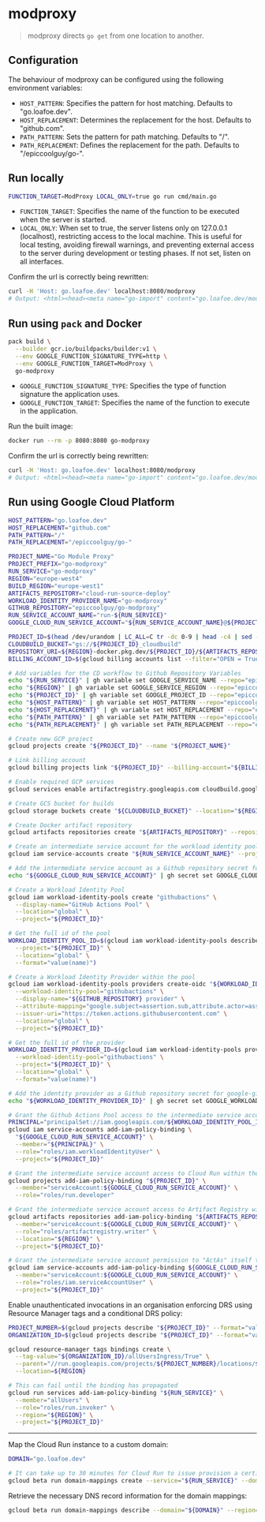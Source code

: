 # modproxy

> modproxy directs `go get` from one location to another.

## Configuration

The behaviour of modproxy can be configured using the following environment variables:

- `HOST_PATTERN`: Specifies the pattern for host matching. Defaults to "go.loafoe.dev".
- `HOST_REPLACEMENT`: Determines the replacement for the host. Defaults to "github.com".
- `PATH_PATTERN`: Sets the pattern for path matching. Defaults to "/".
- `PATH_REPLACEMENT`: Defines the replacement for the path. Defaults to "/epiccoolguy/go-".

## Run locally

```sh
FUNCTION_TARGET=ModProxy LOCAL_ONLY=true go run cmd/main.go
```

- `FUNCTION_TARGET`: Specifies the name of the function to be executed when the server is started.
- `LOCAL_ONLY`: When set to true, the server listens only on 127.0.0.1 (localhost), restricting access to the local machine. This is useful for local testing, avoiding firewall warnings, and preventing external access to the server during development or testing phases. If not set, listen on all interfaces.

Confirm the url is correctly being rewritten:

```sh
curl -H 'Host: go.loafoe.dev' localhost:8080/modproxy
# Output: <html><head><meta name="go-import" content="go.loafoe.dev/modproxy git https://github.com/epiccoolguy/go-modproxy"></head><body></body></html>
```

## Run using `pack` and Docker

```sh
pack build \
  --builder gcr.io/buildpacks/builder:v1 \
  --env GOOGLE_FUNCTION_SIGNATURE_TYPE=http \
  --env GOOGLE_FUNCTION_TARGET=ModProxy \
  go-modproxy
```

- `GOOGLE_FUNCTION_SIGNATURE_TYPE`: Specifies the type of function signature the application uses.
- `GOOGLE_FUNCTION_TARGET`: Specifies the name of the function to execute in the application.

Run the built image:

```sh
docker run --rm -p 8080:8080 go-modproxy
```

Confirm the url is correctly being rewritten:

```sh
curl -H 'Host: go.loafoe.dev' localhost:8080/modproxy
# Output: <html><head><meta name="go-import" content="go.loafoe.dev/modproxy git https://github.com/epiccoolguy/go-modproxy"></head><body></body></html>
```

## Run using Google Cloud Platform

```sh
HOST_PATTERN="go.loafoe.dev"
HOST_REPLACEMENT="github.com"
PATH_PATTERN="/"
PATH_REPLACEMENT="/epiccoolguy/go-"

PROJECT_NAME="Go Module Proxy"
PROJECT_PREFIX="go-modproxy"
RUN_SERVICE="go-modproxy"
REGION="europe-west4"
BUILD_REGION="europe-west1"
ARTIFACTS_REPOSITORY="cloud-run-source-deploy"
WORKLOAD_IDENTITY_PROVIDER_NAME="go-modproxy"
GITHUB_REPOSITORY="epiccoolguy/go-modproxy"
RUN_SERVICE_ACCOUNT_NAME="run-${RUN_SERVICE}"
GOOGLE_CLOUD_RUN_SERVICE_ACCOUNT="${RUN_SERVICE_ACCOUNT_NAME}@${PROJECT_ID}.iam.gserviceaccount.com"

PROJECT_ID=$(head /dev/urandom | LC_ALL=C tr -dc 0-9 | head -c4 | sed -e "s/^/${PROJECT_PREFIX}-/" | cut -c 1-30)
CLOUDBUILD_BUCKET="gs://${PROJECT_ID}_cloudbuild"
REPOSITORY_URI=${REGION}-docker.pkg.dev/${PROJECT_ID}/${ARTIFACTS_REPOSITORY}/${RUN_SERVICE}
BILLING_ACCOUNT_ID=$(gcloud billing accounts list --filter="OPEN = True" --format="value(ACCOUNT_ID)")

# Add variables for the CD workflow to Github Repository Variables
echo "${RUN_SERVICE}" | gh variable set GOOGLE_SERVICE_NAME --repo="epiccoolguy/go-modproxy"
echo "${REGION}" | gh variable set GOOGLE_SERVICE_REGION --repo="epiccoolguy/go-modproxy"
echo "${PROJECT_ID}" | gh variable set GOOGLE_PROJECT_ID --repo="epiccoolguy/go-modproxy"
echo "${HOST_PATTERN}" | gh variable set HOST_PATTERN --repo="epiccoolguy/go-modproxy"
echo "${HOST_REPLACEMENT}" | gh variable set HOST_REPLACEMENT --repo="epiccoolguy/go-modproxy"
echo "${PATH_PATTERN}" | gh variable set PATH_PATTERN --repo="epiccoolguy/go-modproxy"
echo "${PATH_REPLACEMENT}" | gh variable set PATH_REPLACEMENT --repo="epiccoolguy/go-modproxy"

# Create new GCP project
gcloud projects create "${PROJECT_ID}" --name "${PROJECT_NAME}"

# Link billing account
gcloud billing projects link "${PROJECT_ID}" --billing-account="${BILLING_ACCOUNT_ID}"

# Enable required GCP services
gcloud services enable artifactregistry.googleapis.com cloudbuild.googleapis.com run.googleapis.com iamcredentials.googleapis.com --project="${PROJECT_ID}"

# Create GCS bucket for builds
gcloud storage buckets create "${CLOUDBUILD_BUCKET}" --location="${REGION}" --project="${PROJECT_ID}"

# Create Docker artifact repository
gcloud artifacts repositories create "${ARTIFACTS_REPOSITORY}" --repository-format=docker --location="${REGION}" --project="${PROJECT_ID}"

# Create an intermediate service account for the workload identity pool to impersonate.
gcloud iam service-accounts create "${RUN_SERVICE_ACCOUNT_NAME}" --project "${PROJECT_ID}"

# Add the intermediate service account as a Github repository secret for google-github-actions/auth@v2:
echo "${GOOGLE_CLOUD_RUN_SERVICE_ACCOUNT}" | gh secret set GOOGLE_CLOUD_RUN_SERVICE_ACCOUNT --repo="epiccoolguy/go-modproxy"

# Create a Workload Identity Pool
gcloud iam workload-identity-pools create "githubactions" \
  --display-name="GitHub Actions Pool" \
  --location="global" \
  --project="${PROJECT_ID}"

# Get the full id of the pool
WORKLOAD_IDENTITY_POOL_ID=$(gcloud iam workload-identity-pools describe "githubactions" \
  --project="${PROJECT_ID}" \
  --location="global" \
  --format="value(name)")

# Create a Workload Identity Provider within the pool
gcloud iam workload-identity-pools providers create-oidc "${WORKLOAD_IDENTITY_PROVIDER_NAME}" \
  --workload-identity-pool="githubactions" \
  --display-name="${GITHUB_REPOSITORY} provider" \
  --attribute-mapping="google.subject=assertion.sub,attribute.actor=assertion.actor,attribute.repository=assertion.repository" \
  --issuer-uri="https://token.actions.githubusercontent.com" \
  --location="global" \
  --project="${PROJECT_ID}"

# Get the full id of the provider
WORKLOAD_IDENTITY_PROVIDER_ID=$(gcloud iam workload-identity-pools providers describe "${WORKLOAD_IDENTITY_PROVIDER_NAME}" \
  --workload-identity-pool="githubactions" \
  --project="${PROJECT_ID}" \
  --location="global" \
  --format="value(name)")

# Add the identity provider as a Github repository secret for google-github-actions/auth@v2
echo "${WORKLOAD_IDENTITY_PROVIDER_ID}" | gh secret set GOOGLE_WORKLOAD_IDENTITY_PROVIDER_ID --repo="epiccoolguy/go-modproxy"

# Grant the Github Actions Pool access to the intermediate service account in a specific repository
PRINCIPAL="principalSet://iam.googleapis.com/${WORKLOAD_IDENTITY_POOL_ID}/attribute.repository/${GITHUB_REPOSITORY}"
gcloud iam service-accounts add-iam-policy-binding \
  "${GOOGLE_CLOUD_RUN_SERVICE_ACCOUNT}" \
  --member="${PRINCIPAL}" \
  --role="roles/iam.workloadIdentityUser" \
  --project="${PROJECT_ID}"

# Grant the intermediate service account access to Cloud Run within the project
gcloud projects add-iam-policy-binding "${PROJECT_ID}" \
  --member="serviceAccount:${GOOGLE_CLOUD_RUN_SERVICE_ACCOUNT}" \
  --role="roles/run.developer"

# Grant the intermediate service account access to Artifact Registry within the project
gcloud artifacts repositories add-iam-policy-binding "${ARTIFACTS_REPOSITORY}" \
  --member="serviceAccount:${GOOGLE_CLOUD_RUN_SERVICE_ACCOUNT}" \
  --role="roles/artifactregistry.writer" \
  --location="${REGION}" \
  --project="${PROJECT_ID}"

# Grant the intermediate service account permission to "ActAs" itself to be able to deploy to Cloud Run.
gcloud iam service-accounts add-iam-policy-binding ${GOOGLE_CLOUD_RUN_SERVICE_ACCOUNT} \
  --member="serviceAccount:${GOOGLE_CLOUD_RUN_SERVICE_ACCOUNT}" \
  --role="roles/iam.serviceAccountUser" \
  --project="${PROJECT_ID}"
```

Enable unauthenticated invocations in an organisation enforcing DRS using Resource Manager tags and a conditional DRS policy:

```sh
PROJECT_NUMBER=$(gcloud projects describe "${PROJECT_ID}" --format="value(projectNumber)")
ORGANIZATION_ID=$(gcloud projects describe "${PROJECT_ID}" --format="value(parent.id)")

gcloud resource-manager tags bindings create \
  --tag-value="${ORGANIZATION_ID}/allUsersIngress/True" \
  --parent="//run.googleapis.com/projects/${PROJECT_NUMBER}/locations/${REGION}/services/${RUN_SERVICE}" \
  --location=${REGION}

# This can fail until the binding has propagated
gcloud run services add-iam-policy-binding "${RUN_SERVICE}" \
  --member="allUsers" \
  --role="roles/run.invoker" \
  --region="${REGION}" \
  --project="${PROJECT_ID}"
```

---

Map the Cloud Run instance to a custom domain:

```sh
DOMAIN="go.loafoe.dev"

# It can take up to 30 minutes for Cloud Run to issue provision a certificate and route
gcloud beta run domain-mappings create --service="${RUN_SERVICE}" --domain="${DOMAIN}" --region="${REGION}" --project="${PROJECT_ID}"
```

Retrieve the necessary DNS record information for the domain mappings:

```sh
gcloud beta run domain-mappings describe --domain="${DOMAIN}" --region="${REGION}" --project="${PROJECT_ID}"
```
